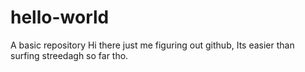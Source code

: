 # hello-world
A basic repository 
Hi there
just me figuring out github, Its easier than surfing streedagh so far tho. 
